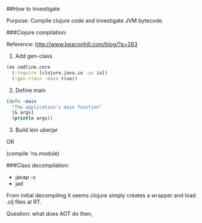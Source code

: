 ##How to Investigate

Purpose: Compile clojure code and investigate JVM bytecode.

###Clojure compilation:

Reference: http://www.beaconhill.com/blog/?p=283

1. Add gen-class
```clojure
(ns cmdline.core
  (:require [clojure.java.io :as io])
  (:gen-class :main true))
```

2. Define main
```clojure
(defn -main
  "The application's main function"
  [& args]
  (println args))
```

3. Build
lein uberjar

OR

(compile 'ns.module)

###Class decompilation:

- javap -c
- jad



From initial decompiling it seems clojure simply creates a wrapper and load .clj files at RT.

Question: what does AOT do then,
